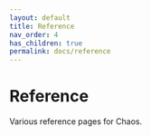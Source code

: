 ```yaml
---
layout: default
title: Reference
nav_order: 4
has_children: true
permalink: docs/reference
---
```


# Reference

Various reference pages for Chaos.